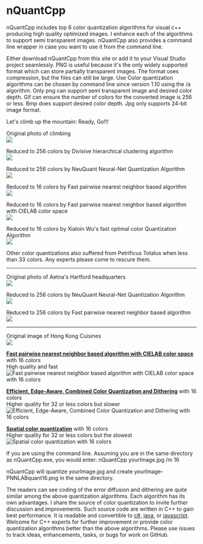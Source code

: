 # nQuantCpp
nQuantCpp includes top 6 color quantization algorithms for visual c++ producing high quality optimized images. I enhance each of the algorithms to support semi transparent images. 
nQuantCpp also provides a command line wrapper in case you want to use it from the command line.

Either download nQuantCpp from this site or add it to your Visual Studio project seamlessly.
PNG is useful because it's the only widely supported format which can store partially transparent images. The format uses compression, but the files can still be large. Use Color quantization algorithms can be chosen by command line since version 1.10 using the /a algorithm.
Only png can support semi transparent image and desired color depth. Gif can ensure the number of colors for the converted image is 256 or less. Bmp does support desired color depth. Jpg only supports 24-bit image format.

Let's climb up the mountain: Ready, Go!!!

<p>Original photo of climbing<br /><img src="https://mcychan.github.io/PnnQuant.js/demo/img/climb.jpg" /></p>
<p>Reduced to 256 colors by Divisive hierarchical clustering algorithm<br /><img src="https://i.stack.imgur.com/Qitc4.png" /></p>
<p>Reduced to 256 colors by NeuQuant Neural-Net Quantization Algorithm<br /><img src="https://i.stack.imgur.com/ebUOv.png" /></p>
<p>Reduced to 16 colors by Fast pairwise nearest neighbor based algorithm<br /><img src="https://i.stack.imgur.com/07EFv.png" /></p>
<p>Reduced to 16 colors by Fast pairwise nearest neighbor based algorithm with CIELAB color space<br /><img src="https://i.stack.imgur.com/6GxLY.png" /></p>
<p>Reduced to 16 colors by Xialoin Wu's fast optimal color Quantization Algorithm<br /><img src="https://i.stack.imgur.com/8PEDu.png" /></p>
Other color quantizations also suffered from Petrificus Totalus when less than 33 colors. Any experts please come to rescure them.
<hr />
<p>Original photo of Aetna's Hartford headquarters<br /><img src="https://mcychan.github.io/PnnQuant.js/demo/img/SE5x9.jpg" /></p>
<p>Reduced to 256 colors by NeuQuant Neural-Net Quantization Algorithm<br /><img src="https://i.stack.imgur.com/0sDDn.png" /></p>
<p>Reduced to 256 colors by Fast pairwise nearest neighbor based algorithm<br /><img src="https://i.stack.imgur.com/SB6NJ.png" /></p><hr>

<p>Original image of Hong Kong Cuisines<br /><img src="https://mcychan.github.io/PnnQuant.js/demo/img/old-HK.jpg" /></p>
<b><a href="http://www.cs.joensuu.fi/sipu/pub/Threshold-JEI.pdf">Fast pairwise nearest neighbor based algorithm with CIELAB color space</a></b> with 16 colors<br>
High quality and fast<br />
<img src="https://repository-images.githubusercontent.com/121180544/95f03a00-7780-11eb-9330-f2e6232c283f" alt="Fast pairwise nearest neighbor based algorithm with CIELAB color space with 16 colors"></p>
<p><b><a href="http://cg.cs.tsinghua.edu.cn/people/~huanghz/publications/TIP-2015-CombinedColorQuantization.pdf">Efficient, Edge-Aware, Combined Color Quantization and Dithering</a></b> with 16 colors<br />
Higher quality for 32 or less colors but slower<br />
<img src="https://i.stack.imgur.com/Vk0dG.png" alt="Efficient, Edge-Aware, Combined Color Quantization and Dithering with 16 colors"></p>
<p><b><a href="https://people.eecs.berkeley.edu/~dcoetzee/downloads/scolorq/">Spatial color quantization</a></b> with 16 colors<br />
Higher quality for 32 or less colors but the slowest<br />
<img src="https://i.stack.imgur.com/YB3hZ.png" alt="Spatial color quantization with 16 colors"></p>

If you are using the command line. Assuming you are in the same directory as nQuantCpp.exe, you would enter: nQuantCpp yourImage.jpg /m 16

nQuantCpp will quantize yourImage.jpg and create yourImage-PNNLABquant16.png in the same directory.

The readers can see coding of the error diffusion and dithering are quite similar among the above quantization algorithms. 
Each algorithm has its own advantages. I share the source of color quantization to invite further discussion and improvements.
Such source code are written in C++ to gain best performance. It is readable and convertible to <a href="https://github.com/mcychan/nQuant.cs">c#</a>, <a href="https://github.com/mcychan/nQuant.j2se">java</a>, or <a href="https://github.com/mcychan/PnnQuant.js">javascript</a>.
Welcome for C++ experts for further improvement or provide color quantization algorithms better than the above algorithms.
Please use issues to track ideas, enhancements, tasks, or bugs for work on GitHub.
